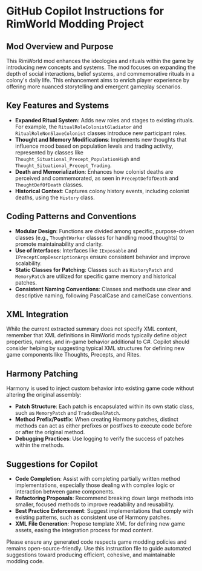 # GitHub Copilot Instructions for RimWorld Modding Project

## Mod Overview and Purpose
This RimWorld mod enhances the ideologies and rituals within the game by introducing new concepts and systems. The mod focuses on expanding the depth of social interactions, belief systems, and commemorative rituals in a colony's daily life. This enhancement aims to enrich player experience by offering more nuanced storytelling and emergent gameplay scenarios.

## Key Features and Systems

- **Expanded Ritual System**: Adds new roles and stages to existing rituals. For example, the `RitualRoleColonistGladiator` and `RitualRoleNonSlaveColonist` classes introduce new participant roles.
- **Thought and Memory Modifications**: Implements new thoughts that influence mood based on population levels and trading activity, represented by classes like `Thought_Situational_Precept_PopulationHigh` and `Thought_Situational_Precept_Trading`.
- **Death and Memorialization**: Enhances how colonist deaths are perceived and commemorated, as seen in `PreceptDefOfDeath` and `ThoughtDefOfDeath` classes.
- **Historical Context**: Captures colony history events, including colonist deaths, using the `History` class.

## Coding Patterns and Conventions

- **Modular Design**: Functions are divided among specific, purpose-driven classes (e.g., `ThoughtWorker` classes for handling mood thoughts) to promote maintainability and clarity.
- **Use of Interfaces**: Interfaces like `IExposable` and `IPreceptCompDescriptionArgs` ensure consistent behavior and improve scalability.
- **Static Classes for Patching**: Classes such as `HistoryPatch` and `MemoryPatch` are utilized for specific game memory and historical patches.
- **Consistent Naming Conventions**: Classes and methods use clear and descriptive naming, following PascalCase and camelCase conventions.

## XML Integration

While the current extracted summary does not specify XML content, remember that XML definitions in RimWorld mods typically define object properties, names, and in-game behavior additional to C#. Copilot should consider helping by suggesting typical XML structures for defining new game components like Thoughts, Precepts, and Rites.

## Harmony Patching

Harmony is used to inject custom behavior into existing game code without altering the original assembly:

- **Patch Structure**: Each patch is encapsulated within its own static class, such as `MemoryPatch` and `TradedDealPatch`.
- **Method Prefix/Postfix**: When creating Harmony patches, distinct methods can act as either prefixes or postfixes to execute code before or after the original method.
- **Debugging Practices**: Use logging to verify the success of patches within the methods.

## Suggestions for Copilot

- **Code Completion**: Assist with completing partially written method implementations, especially those dealing with complex logic or interaction between game components.
- **Refactoring Proposals**: Recommend breaking down large methods into smaller, focused methods to improve readability and reusability.
- **Best Practice Enforcement**: Suggest implementations that comply with existing patterns, such as consistent use of Harmony patches.
- **XML File Generation**: Propose template XML for defining new game assets, easing the integration process for mod content.

Please ensure any generated code respects game modding policies and remains open-source-friendly. Use this instruction file to guide automated suggestions toward producing efficient, cohesive, and maintainable modding code.
